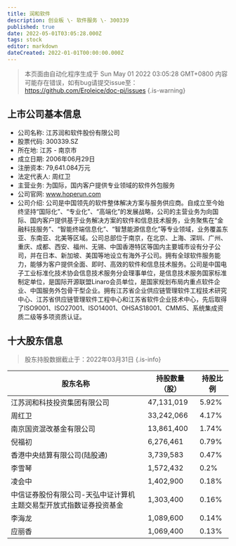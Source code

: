 ```yaml
---
title: 润和软件
description: 创业板 \- 软件服务 \- 300339
published: true
date: 2022-05-01T03:05:28.000Z
tags: stock
editor: markdown
dateCreated: 2022-01-01T00:00:00.000Z
---
```


> 本页面由自动化程序生成于 Sun May 01 2022 03:05:28 GMT+0800
> 内容可能存在错误，如有bug请提交issue至：https://github.com/Eroleice/doc-pi/issues
{.is-warning}

## 上市公司基本信息
- 公司名称: 江苏润和软件股份有限公司
- 股票代码: 300339.SZ
- 所在地: 江苏 - 南京市
- 成立日期: 2006年06月29日
- 注册资本: 79,641.084万元
- 法定代表人: 周红卫
- 主营业务: 为国际，国内客户提供专业领域的软件外包服务
- 公司官网: www.hoperun.com
- 公司介绍: 公司是中国领先的软件整体解决方案与服务供应商。自成立至今始终坚持“国际化”、“专业化”、“高端化”的发展战略，公司的主营业务为向国际、国内客户提供基于业务解决方案的软件和信息技术服务，业务聚焦在“金融科技服务”、“智能终端信息化”、“智慧能源信息化”等专业领域，业务覆盖东亚、东南亚、北美等区域。公司总部位于南京，在北京、上海、深圳、广州、重庆、成都、西安、福州、无锡、中国香港特区等国内主要城市设有分子公司，并在日本、新加坡、美国等地设立有海外子公司。拥有全球软件服务能力，能够为客户提供全面、即时、高效的软件和信息技术服务。公司是中国电子工业标准化技术协会信息技术服务分会理事单位，是信息技术服务国家标准制定单位，是国际开源联盟Linaro会员单位，是国家规划布局内重点软件企业、中国服务外包骨干型企业。拥有江苏省企业供应链管理软件工程技术研究中心、江苏省供应链管理软件工程中心和江苏省软件企业技术中心，先后取得了ISO9001、ISO27001、ISO14001、OHSAS18001、CMMI5、系统集成资质二级等多项资质认证。


## 十大股东信息
> 股东持股数据截止于：2022年03月31日
{.is-info}

| 股东名称 | 持股数量（股） | 持股比例 |
| --- | --- | --- |
| 江苏润和科技投资集团有限公司 | 47,131,019 | 5.92% |
| 周红卫 | 33,242,066 | 4.17% |
| 南京国资混改基金有限公司 | 13,861,400 | 1.74% |
| 倪福初 | 6,276,461 | 0.79% |
| 香港中央结算有限公司(陆股通) | 3,739,583 | 0.47% |
| 李雪琴 | 1,572,432 | 0.2% |
| 凌会中 | 1,402,900 | 0.18% |
| 中信证券股份有限公司-天弘中证计算机主题交易型开放式指数证券投资基金 | 1,303,400 | 0.16% |
| 李海龙 | 1,089,600 | 0.14% |
| 应丽香 | 1,069,400 | 0.13% |




